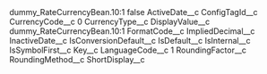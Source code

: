 <?xml version="1.0" encoding="UTF-8"?>
<CustomMetadata xmlns="http://soap.sforce.com/2006/04/metadata" xmlns:xsi="http://www.w3.org/2001/XMLSchema-instance" xmlns:xsd="http://www.w3.org/2001/XMLSchema">
    <label>dummy_RateCurrencyBean.10:1</label>
    <protected>false</protected>
    <values>
        <field>ActiveDate__c</field>
        <value xsi:nil="true"/>
    </values>
    <values>
        <field>ConfigTagId__c</field>
        <value xsi:nil="true"/>
    </values>
    <values>
        <field>CurrencyCode__c</field>
        <value xsi:type="xsd:string">0</value>
    </values>
    <values>
        <field>CurrencyType__c</field>
        <value xsi:nil="true"/>
    </values>
    <values>
        <field>DisplayValue__c</field>
        <value xsi:type="xsd:string">dummy_RateCurrencyBean.10:1</value>
    </values>
    <values>
        <field>FormatCode__c</field>
        <value xsi:nil="true"/>
    </values>
    <values>
        <field>ImpliedDecimal__c</field>
        <value xsi:nil="true"/>
    </values>
    <values>
        <field>InactiveDate__c</field>
        <value xsi:nil="true"/>
    </values>
    <values>
        <field>IsConversionDefault__c</field>
        <value xsi:nil="true"/>
    </values>
    <values>
        <field>IsDefault__c</field>
        <value xsi:nil="true"/>
    </values>
    <values>
        <field>IsInternal__c</field>
        <value xsi:nil="true"/>
    </values>
    <values>
        <field>IsSymbolFirst__c</field>
        <value xsi:nil="true"/>
    </values>
    <values>
        <field>Key__c</field>
        <value xsi:nil="true"/>
    </values>
    <values>
        <field>LanguageCode__c</field>
        <value xsi:type="xsd:string">1</value>
    </values>
    <values>
        <field>RoundingFactor__c</field>
        <value xsi:nil="true"/>
    </values>
    <values>
        <field>RoundingMethod__c</field>
        <value xsi:nil="true"/>
    </values>
    <values>
        <field>ShortDisplay__c</field>
        <value xsi:nil="true"/>
    </values>
</CustomMetadata>

